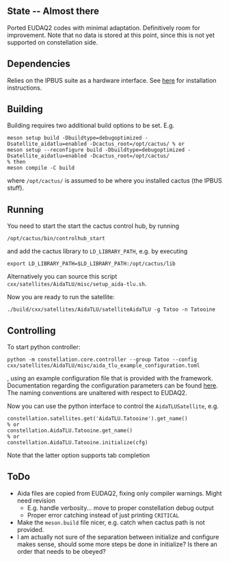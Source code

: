 ## State -- Almost there
Ported EUDAQ2 codes with minimal adaptation. Definitively room for improvement. Note that no data is stored at this point, since this is not yet supported on constellation side.

## Dependencies
Relies on the IPBUS suite as a hardware interface. See [here](https://ipbus.web.cern.ch/doc/user/html/index.html) for installation instructions.

## Building
Building requires two additional build options to be set. E.g.
```
meson setup build -Dbuildtype=debugoptimized -Dsatellite_aidatlu=enabled -Dcactus_root=/opt/cactus/ % or
meson setup --reconfigure build -Dbuildtype=debugoptimized -Dsatellite_aidatlu=enabled -Dcactus_root=/opt/cactus/
% then
meson compile -C build
```
where `/opt/cactus/` is assumed to be where you installed cactus (the IPBUS stuff).

## Running
You need to start the start the cactus control hub, by running
```
/opt/cactus/bin/controlhub_start
```
and add the cactus library to `LD_LIBRARY_PATH`, e.g. by executing
```
export LD_LIBRARY_PATH=$LD_LIBRARY_PATH:/opt/cactus/lib
```
Alternatively you can source this script `cxx/satellites/AidaTLU/misc/setup_aida-tlu.sh`.

Now you are ready to run the satellite:
```
./build/cxx/satellites/AidaTLU/satelliteAidaTLU -g Tatoo -n Tatooine
```

## Controlling
To start python controller:
```
python -m constellation.core.controller --group Tatoo --config cxx/satellites/AidaTLU/misc/aida_tlu_example_configuration.toml
```
, using an example configuration file that is provided with the framework. Documentation regarding the configuration parameters can be found [here](https://ohwr.org/project/fmc-mtlu/blob/master/Documentation/Main_TLU.pdf). The naming conventions are unaltered with respect to EUDAQ2.

Now you can use the python interface to control the `AidaTLUSatellite`, e.g.
```
constellation.satellites.get('AidaTLU.Tatooine').get_name()
% or
constellation.AidaTLU.Tatooine.get_name()
% or
constellation.AidaTLU.Tatooine.initialize(cfg)
```
Note that the latter option supports tab completion

## ToDo
* Aida files are copied from EUDAQ2, fixing only compiler warnings. Might need revision
  * E.g. handle verbosity... move to proper constellation debug output
  * Proper error catching instead of just printing `CRITICAL`
* Make the `meson.build` file nicer, e.g. catch when cactus path is not provided.
* I am actually not sure of the separation between initialize and configure makes sense, should some more steps be done in initialize? Is there an order that needs to be obeyed?
